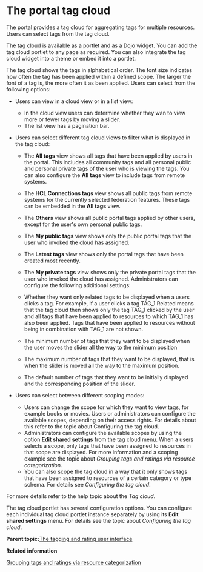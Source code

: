 # The portal tag cloud 

The portal provides a tag cloud for aggregating tags for multiple resources. Users can select tags from the tag cloud.

The tag cloud is available as a portlet and as a Dojo widget. You can add the tag cloud portlet to any page as required. You can also integrate the tag cloud widget into a theme or embed it into a portlet.

The tag cloud shows the tags in alphabetical order. The font size indicates how often the tag has been applied within a defined scope. The larger the font of a tag is, the more often it as been applied. Users can select from the following options:

-   Users can view in a cloud view or in a list view:
    -   In the cloud view users can determine whether they wan to view more or fewer tags by moving a slider.
    -   The list view has a pagination bar.
-   Users can select different tag cloud views to filter what is displayed in the tag cloud:

    -   The **All tags** view shows all tags that have been applied by users in the portal. This includes all community tags and all personal public and personal private tags of the user who is viewing the tags. You can also configure the **All tags** view to include tags from remote systems.
    -   The **HCL Connections tags** view shows all public tags from remote systems for the currently selected federation features. These tags can be embedded in the **All tags** view.
    -   The **Others** view shows all public portal tags applied by other users, except for the user's own personal public tags.
    -   The **My public tags** view shows only the public portal tags that the user who invoked the cloud has assigned.
    -   The **Latest tags** view shows only the portal tags that have been created most recently.
    -   The **My private tags** view shows only the private portal tags that the user who invoked the cloud has assigned.
    Administrators can configure the following additional settings:

    -   Whether they want only related tags to be displayed when a users clicks a tag. For example, if a user clicks a tag TAG\_1 Related means that the tag cloud then shows only the tag TAG\_1 clicked by the user and all tags that have been applied to resources to which TAG\_1 has also been applied. Tags that have been applied to resources without being in combination with TAG\_1 are not shown.
    -   The minimum number of tags that they want to be displayed when the user moves the slider all the way to the minimum position
    -   The maximum number of tags that they want to be displayed, that is when the slider is moved all the way to the maximum position.
    -   The default number of tags that they want to be initially displayed and the corresponding position of the slider.
-   Users can select between different scoping modes:
    -   Users can change the scope for which they want to view tags, for example books or movies. Users or administrators can configure the available scopes, depending on their access rights. For details about this refer to the topic about Configuring the tag cloud.
    -   Administrators can configure the available scopes by using the option **Edit shared settings** from the tag cloud menu. When a users selects a scope, only tags that have been assigned to resources in that scope are displayed. For more information and a scoping example see the topic about *Grouping tags and ratings via resource categorization*.
    -   You can also scope the tag cloud in a way that it only shows tags that have been assigned to resources of a certain category or type schema. For details see *Configuring the tag cloud*.

For more details refer to the help topic about the *Tag cloud*.

The tag cloud portlet has several configuration options. You can configure each individual tag cloud portlet instance separately by using its **Edit shared settings** menu. For details see the topic about *Configuring the tag cloud*.

**Parent topic:**[The tagging and rating user interface ](../admin-system/tag_rate_ui.md)

**Related information**  


[Grouping tags and ratings via resource categorization](../admin-system/tag_rate_adm_grp_rescat.md)

